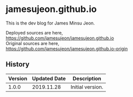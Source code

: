 # jamesujeon.github.io

This is the dev blog for James Minsu Jeon.

Deployed sources are here, https://github.com/jamesujeon/jamesujeon.github.io  
Original sources are here, https://github.com/jamesujeon/jamesujeon.github.io-origin

## History

| Version | Updated Date | Description      |
| ------- | ------------ | ---------------- |
| 1.0.0   | 2019.11.28   | Initial version. |
